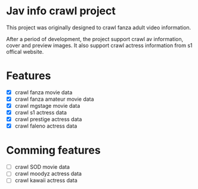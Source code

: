 # Jav info crawl project
This project was originally designed to crawl fanza adult video information.

After a period of development, the project support crawl av information, cover and preview images. It also support crawl actress information from s1 offical website.

# Features
- [x] crawl fanza movie data
- [x] crawl fanza amateur movie data
- [x] crawl mgstage movie data
- [x] crawl s1 actress data
- [x] crawl prestige actress data
- [x] crawl faleno actress data

# Comming features
- [ ] crawl SOD movie data
- [ ] crawl moodyz actress data
- [ ] crawl kawaii actress data
